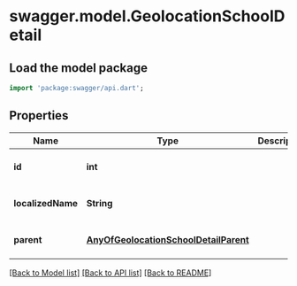 # swagger.model.GeolocationSchoolDetail

## Load the model package
```dart
import 'package:swagger/api.dart';
```

## Properties
Name | Type | Description | Notes
------------ | ------------- | ------------- | -------------
**id** | **int** |  | [optional] [default to null]
**localizedName** | **String** |  | [optional] [default to null]
**parent** | [**AnyOfGeolocationSchoolDetailParent**](AnyOfGeolocationSchoolDetailParent.md) |  | [optional] [default to null]

[[Back to Model list]](../README.md#documentation-for-models) [[Back to API list]](../README.md#documentation-for-api-endpoints) [[Back to README]](../README.md)

